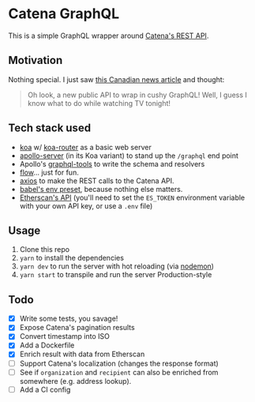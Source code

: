 # Catena GraphQL

This is a simple GraphQL wrapper around [Catena's REST API](https://api.explorecatena.com).

## Motivation

Nothing special. I just saw [this Canadian news article](https://globalnews.ca/news/3977745/ethereum-blockchain-canada-nrc/) and thought:

> Oh look, a new public API to wrap in cushy GraphQL! Well, I guess I know what to do while watching TV tonight!

## Tech stack used

* [koa](https://github.com/koajs/koa/blob/master/docs/koa-vs-express.md) w/ [koa-router](https://github.com/alexmingoia/koa-router) as a basic web server
* [apollo-server](https://github.com/apollographql/apollo-server) (in its Koa variant) to stand up the `/graphql` end point
* Apollo's [graphql-tools](https://www.npmjs.com/package/graphql-tools) to write the schema and resolvers
* [flow](https://flow.org/)... just for fun.
* [axios](https://www.npmjs.com/package/axios) to make the REST calls to the Catena API.
* [babel's env preset](https://babeljs.io/docs/plugins/preset-env), because nothing else matters.
* [Etherscan's API](https://etherscan.io/apis) (you'll need to set the `ES_TOKEN` environment variable with your own API key, or use a `.env` file)

## Usage

1. Clone this repo
2. `yarn` to install the dependencies
3. `yarn dev` to run the server with hot reloading (via [nodemon](https://github.com/remy/nodemon))
4. `yarn start` to transpile and run the server Production-style

## Todo

* [x] Write some tests, you savage!
* [x] Expose Catena's pagination results
* [x] Convert timestamp into ISO
* [x] Add a Dockerfile
* [x] Enrich result with data from Etherscan
* [ ] Support Catena's localization (changes the response format)
* [ ] See if `organization` and `recipient` can also be enriched from somewhere (e.g. address lookup).
* [ ] Add a CI config
